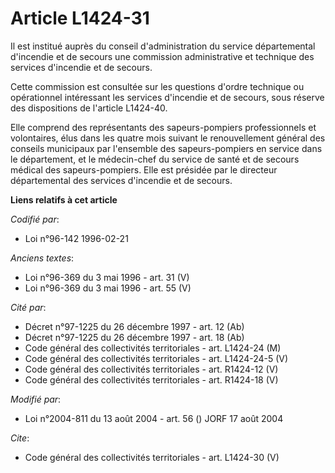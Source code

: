 # Article L1424-31

Il est institué auprès du conseil d'administration du service départemental d'incendie et de secours une commission
administrative et technique des services d'incendie et de secours. 

Cette commission est consultée sur les questions d'ordre technique ou opérationnel intéressant les services d'incendie et de
secours, sous réserve des dispositions de l'article L1424-40. 

Elle comprend des représentants des sapeurs-pompiers professionnels et volontaires, élus dans les quatre mois suivant le
renouvellement général des conseils municipaux par l'ensemble des sapeurs-pompiers en service dans le département, et le
médecin-chef du service de santé et de secours médical des sapeurs-pompiers. Elle est présidée par le directeur départemental
des services d'incendie et de secours.

**Liens relatifs à cet article**

_Codifié par_:

  - Loi n°96-142 1996-02-21

_Anciens textes_:

  - Loi n°96-369 du 3 mai 1996 - art. 31 (V)
  - Loi n°96-369 du 3 mai 1996 - art. 55 (V)

_Cité par_:

  - Décret n°97-1225 du 26 décembre 1997 - art. 12 (Ab)
  - Décret n°97-1225 du 26 décembre 1997 - art. 18 (Ab)
  - Code général des collectivités territoriales - art. L1424-24 (M)
  - Code général des collectivités territoriales - art. L1424-24-5 (V)
  - Code général des collectivités territoriales - art. R1424-12 (V)
  - Code général des collectivités territoriales - art. R1424-18 (V)

_Modifié par_:

  - Loi n°2004-811 du 13 août 2004 - art. 56 () JORF 17 août 2004

_Cite_:

  - Code général des collectivités territoriales - art. L1424-30 (V)
